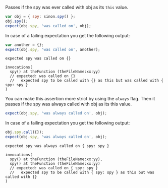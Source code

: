 Passes if the spy was ever called with obj as its `this` value.

```js
var obj = { spy: sinon.spy() };
obj.spy();
expect(obj.spy, 'was called on', obj);
```

In case of a failing expectation you get the following output:

```js
var another = {};
expect(obj.spy, 'was called on', another);
```

```output
expected spy was called on {}

invocations(
  spy() at theFunction (theFileName:xx:yy)
  // expected: was called on {}
  //   expected spy to be called with {} as this but was called with { spy: spy }
)
```

You can make this assertion more strict by using the `always`
flag. Then it passes if the spy was always called with obj as its this
value.

```js
expect(obj.spy, 'was always called on', obj);
```

In case of a failing expectation you get the following output:

```js
obj.spy.call({});
expect(obj.spy, 'was always called on', obj);
```

```output
expected spy was always called on { spy: spy }

invocations(
  spy() at theFunction (theFileName:xx:yy),
  spy() at theFunction (theFileName:xx:yy)
  // expected: was called on { spy: spy }
  //   expected spy to be called with { spy: spy } as this but was called with {}
)
```
